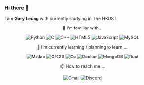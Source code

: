 ### Hi there 👋

I am **Gary Leung** with currently studying in The HKUST.

<div align="center">

🌳 I'm familiar with...

![Python](https://img.shields.io/badge/python-lightgreen.svg?style=plastic&logo=Python)
![C](https://img.shields.io/badge/C-blue.svg?style=plastic&logo=C&logoColor=white)
![C++](https://img.shields.io/badge/c%2B%2B-blue.svg?style=plastic&logo=c%2B%2B&logoColor=white)
![HTML5](https://img.shields.io/badge/HTML5-E34F26?style=plastic&logo=html5&logoColor=white)
![JavaScript](https://img.shields.io/badge/-JavaScript-oringe?style=plastic&logo=javascript)
![MySQL](https://img.shields.io/badge/mysql-%2300f.svg?style=plastic&logo=mysql&logoColor=white)

🌱 I’m currently learning / planning to learn ...

![Matlab](https://img.shields.io/badge/Matlab-%2300f.svg?style=plastic)
![C%23](https://img.shields.io/badge/C%23-red.svg?style=plastic)
![Go](https://img.shields.io/badge/go-green.svg?style=plastic&logo=Go)
![Docker](https://img.shields.io/badge/Docker-lightgrey.svg?style=plastic&logo=Docker)
![MongoDB](https://img.shields.io/badge/MongoDB-blue.svg?style=plastic&logo=MongoDB)
![Rust](https://img.shields.io/badge/Rust-lightgreen.svg?style=plastic&logo=Rust)

📫 How to reach me ...

[![Gmail](https://img.shields.io/badge/Gmail-lightgrey.svg?style=plastic&logo=Gmail)](mailto:tzlgdly@gmail.com)
[![Discord](https://img.shields.io/badge/Discord-%2300f.svg?style=plastic&logo=Discord&logoColor=white)](https://discordapp.com/users/402643893692137472)


</div>

